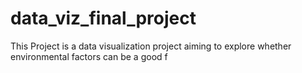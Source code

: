# data_viz_final_project

This Project is a data visualization project aiming to explore whether environmental factors can be a good f
